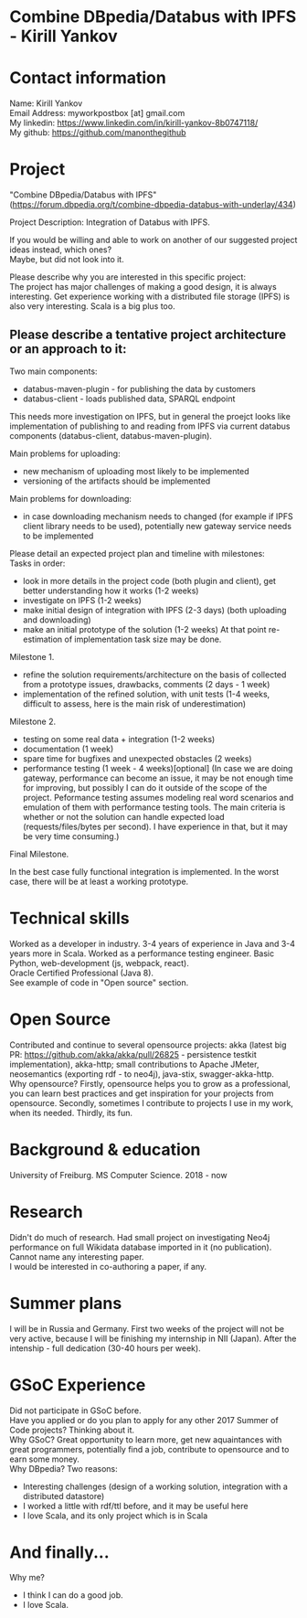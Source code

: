 # Combine DBpedia/Databus with IPFS - Kirill Yankov


# Contact information

Name: Kirill Yankov  
Email Address: myworkpostbox [at] gmail.com  
My linkedin: https://www.linkedin.com/in/kirill-yankov-8b0747118/  
My github: https://github.com/manonthegithub  
  
# Project
"Combine DBpedia/Databus with IPFS" (https://forum.dbpedia.org/t/combine-dbpedia-databus-with-underlay/434)

Project Description:
Integration of Databus with IPFS.

If you would be willing and able to work on another of our suggested project ideas instead, which ones?  
Maybe, but did not look into it.

Please describe why you are interested in this specific project:  
The project has major challenges of making a good design, it is always interesting. Get experience working with a distributed file storage (IPFS) is also very interesting. Scala is a big plus too.  

## Please describe a tentative project architecture or an approach to it:
Two main components:
 - databus-maven-plugin - for publishing the data by customers
 - databus-client - loads published data, SPARQL endpoint  

This needs more investigation on IPFS, but in general the proejct looks like implementation of publishing to and reading from IPFS via current databus components (databus-client, databus-maven-plugin). 

Main problems for uploading:
 - new mechanism of uploading most likely to be implemented
 - versioning of the artifacts should be implemented
 
 Main problems for downloading:
 - in case downloading mechanism needs to changed (for example if IPFS client library needs to be used), potentially new gateway service needs to be implemented

 
Please detail an expected project plan and timeline with milestones:  
Tasks in order:  

- look in more details in the project code (both plugin and client), get better understanding how it works (1-2 weeks)
- investigate on IPFS (1-2 weeks)
- make initial design of integration with IPFS (2-3 days) (both uploading and downloading)
- make an initial prototype of the solution (1-2 weeks)
At that point re-estimation of implementation task size may be done.

Milestone 1.
- refine the solution requirements/architecture on the basis of collected from a prototype issues, drawbacks, comments (2 days - 1 week)
- implementation of the refined solution, with unit tests (1-4 weeks, difficult to assess, here is the main risk of underestimation)

Milestone 2.
- testing on some real data + integration (1-2 weeks)
- documentation (1 week)
- spare time for bugfixes and unexpected obstacles (2 weeks)
- performance testing (1 week - 4 weeks)[optional] (In case we are doing gateway, performance can become an issue, it may be not enough time for improving, but possibly I can do it outside of the scope of the project. Peformance testing assumes modeling real word scenarios and emulation of them with performance testing tools. The main criteria is whether or not the solution can handle expected load (requests/files/bytes per second). I have experience in that, but it may be very time consuming.)

Final Milestone.

In the best case fully functional integration is implemented. In the worst case, there will be at least a working prototype.
<!--Please include in your plan how will you evaluate the performance of your contribution (in terms of time, or accuracy, or both), as well as which data sets you will use for that evaluation.-->
# Technical skills

Worked as a developer in industry. 3-4 years of experience in Java and 3-4 years more in Scala. Worked as a performance testing engineer. Basic Python, web-development (js, webpack, react).  
Oracle Certified Professional (Java 8).  
See example of code in "Open source" section.

# Open Source

Contributed and continue to several opensource projects: akka (latest big PR: https://github.com/akka/akka/pull/26825 - persistence testkit implementation), akka-http; small contributions to Apache JMeter, neosemantics (exporting rdf - to neo4j), java-stix, swagger-akka-http.  
Why opensource? Firstly, opensource  helps you to grow as a professional, you can learn best practices and get inspiration for your projects from opensource. Secondly, sometimes I contribute to projects I use in my work, when its needed. Thirdly, its fun.

# Background & education

University of Freiburg. MS Computer Science. 2018 - now

# Research

Didn't do much of research. Had small project on investigating Neo4j performance on full Wikidata database imported in it (no publication). Cannot name any interesting paper.  
I would be interested in co-authoring a paper, if any.

# Summer plans

I will be in Russia and Germany. First two weeks of the project will not be very active, because I will be finishing my internship in NII (Japan). After the intenship - full dedication (30-40 hours per week).

# GSoC Experience

Did not participate in GSoC before.  
Have you applied or do you plan to apply for any other 2017 Summer of Code projects? Thinking about it.  
Why GSoC? Great opportunity to learn more, get new aquaintances with great programmers, potentially find a job, contribute to opensource and to earn some money.  
Why DBpedia? Two reasons: 
 - Interesting challenges (design of a working solution, integration with a distributed datastore)
 - I worked a little with rdf/ttl before, and it may be useful here
 - I love Scala, and its only project which is in Scala
 
# And finally...

Why me?
 - I think I can do a good job.
 - I love Scala.
